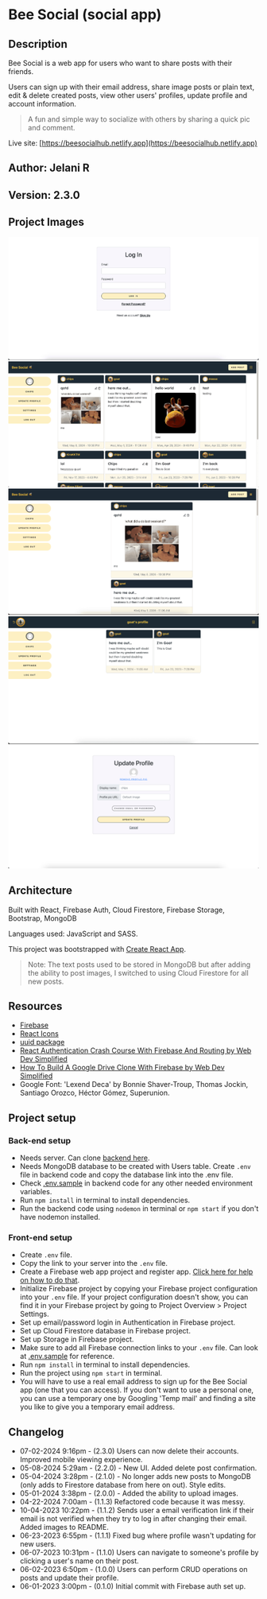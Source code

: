 # Bee Social (social app)

## Description

Bee Social is a web app for users who want to share posts with their friends. 

Users can sign up with their email address, share image posts or plain text, edit & delete created posts, view other users' profiles, update profile and account information.

> A fun and simple way to socialize with others by sharing a quick pic and comment.

Live site: [https://beesocialhub.netlify.app](https://beesocialhub.netlify.app)

## Author: Jelani R

## Version: 2.3.0

## Project Images

![Login page](src/assets/imgs/bee-social-login.png)
![Dashboard (grid)](src/assets/imgs/bee-social-dashboard-grid.png)
![Dashboard (stack)](src/assets/imgs/bee-social-dashboard-stack.png)
![User profile page](src/assets/imgs/bee-social-user-profile.png)
![Update profile page](src/assets/imgs/bee-social-update-profile.png)

## Architecture

Built with React, Firebase Auth, Cloud Firestore, Firebase Storage, Bootstrap, MongoDB

Languages used: JavaScript and SASS.

This project was bootstrapped with [Create React App](https://github.com/facebook/create-react-app).

> Note: The text posts used to be stored in MongoDB but after adding the ability to post images, I switched to using Cloud Firestore for all new posts.

## Resources

- [Firebase](https://firebase.google.com/)
- [React Icons](https://react-icons.github.io/react-icons/)
- [uuid package](https://github.com/uuidjs/uuid#readme)
- [React Authentication Crash Course With Firebase And Routing by Web Dev Simplified](https://youtu.be/PKwu15ldZ7k)
- [How To Build A Google Drive Clone With Firebase by Web Dev Simplified](https://youtu.be/6XTRElVAZ9Y)
- Google Font: 'Lexend Deca' by Bonnie Shaver-Troup, Thomas Jockin, Santiago Orozco, Héctor Gómez, Superunion.

## Project setup

### Back-end setup

- Needs server. Can clone [backend here](https://github.com/Jchips/bee-social-backend).
- Needs MongoDB database to be created with Users table. Create `.env` file in backend code and copy the database link into the .env file.
- Check [.env.sample](https://github.com/Jchips/bee-social-backend/blob/main/.env.sample) in backend code for any other needed environment variables.
- Run `npm install` in terminal to install dependencies.
- Run the backend code using `nodemon` in terminal or `npm start` if you don't have nodemon installed.

### Front-end setup

- Create `.env` file.
- Copy the link to your server into the `.env` file.
- Create a Firebase web app project and register app. [Click here for help on how to do that](https://firebase.google.com/docs/web/setup).
- Initialize Firebase project by copying your Firebase project configuration into your `.env` file. If your project configuration doesn't show, you can find it in your Firebase project by going to Project Overview > Project Settings.
- Set up email/password login in Authentication in Firebase project.
- Set up Cloud Firestore database in Firebase project.
- Set up Storage in Firebase project.
- Make sure to add all Firebase connection links to your `.env` file. Can look at [.env.sample](.env.sample) for reference.
- Run `npm install` in terminal to install dependencies.
- Run the project using `npm start` in terminal.
- You will have to use a real email address to sign up for the Bee Social app (one that you can access). If you don't want to use a personal one, you can use a temporary one by Googling 'Temp mail' and finding a site you like to give you a temporary email address.

## Changelog

- 07-02-2024 9:16pm - (2.3.0) Users can now delete their accounts. Improved mobile viewing experience.
- 05-08-2024 5:29am - (2.2.0) - New UI. Added delete post confirmation.
- 05-04-2024 3:28pm - (2.1.0) - No longer adds new posts to MongoDB (only adds to Firestore database from here on out). Style edits.
- 05-01-2024 3:38pm - (2.0.0) - Added the ability to upload images.
- 04-22-2024 7:00am - (1.1.3) Refactored code because it was messy.
- 10-04-2023 10:22pm - (1.1.2) Sends user a email verification link if their email is not verified when they try to log in after changing their email. Added images to README.
- 06-23-2023 6:55pm - (1.1.1) Fixed bug where profile wasn't updating for new users.
- 06-07-2023 10:31pm - (1.1.0) Users can navigate to someone's profile by clicking a user's name on their post.
- 06-02-2023 6:50pm - (1.0.0) Users can perform CRUD operations on posts and update their profile.
- 06-01-2023 3:00pm - (0.1.0) Initial commit with Firebase auth set up.
